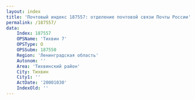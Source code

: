 ```yaml
---
layout: index
title: 'Почтовый индекс 187557: отделение почтовой связи Почты России'
permalink: /187557/
data:
    Index: 187557
    OPSName: 'Тихвин 7'
    OPSType: О
    OPSSubm: 187550
    Region: 'Ленинградская область'
    Autonom: ''
    Area: 'Тихвинский район'
    City: Тихвин
    City1: ''
    ActDate: '20001030'
    IndexOld: ''
---
```

